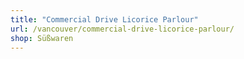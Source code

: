 ```yaml
---
title: "Commercial Drive Licorice Parlour"
url: /vancouver/commercial-drive-licorice-parlour/
shop: Süßwaren
---
```


